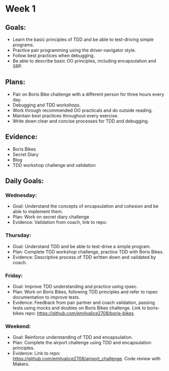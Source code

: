 # Week 1

## Goals:
- Learn the basic principles of TDD and be able to test-driving simple programs.
- Practice pair programming using the driver-navigator style.
- Follow best practices when debugging.
- Be able to describe basic OO principles, including encapsulation and SRP.

## Plans:
- Pair on Boris Bike challenge with a different person for three hours every day.
- Debugging and TDD workshops.
- Work through recommended OO practicals and do outside reading.
- Maintain best practices throughout every exercise.
- Write down clear and concise processes for TDD and debugging.

## Evidence:
- Boris Bikes
- Secret Diary
- Blog
- TDD workshop challenge and validation

## Daily Goals:
### Wednesday:
- Goal: Understand the concepts of encapsulation and cohesion and be able to implement them.
- Plan: Work on secret diary challenge
- Evidence: Validation from coach, link to repo:

### Thursday:
- Goal: Understand TDD and be able to test-drive a simple program.
- Plan: Complete TDD workshop challenge, practice TDD with Boris Bikes.
- Evidence: Descriptive process of TDD written down and validated by coach.

### Friday:
- Goal: Improve TDD understanding and practice using rpsec.
- Plan: Work on Boris Bikes, following TDD principles and refer to rspec documentation to improve tests.
- Evidence: Feedback from pair partner and coach validation, passing tests using mocks and doubles on Boris Bikes challenge. Link to boris-bikes repo: https://github.com/emilyalice2708/boris-bikes.

### Weekend:
- Goal: Reinforce understanding of TDD and encapsulation.
- Plan: Complete the airport challenge using TDD and encapsulation principles.
- Evidence: Link to repo: https://github.com/emilyalice2708/airport_challenge. Code review with Makers.
